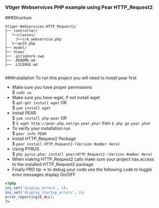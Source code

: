 ### Vtiger Webservices PHP example using Pear HTTP_Request2
###Structure
```
Vtiger-Webservices-HTTP_Request2/
├── controller/
│  └──classes/
│    ├──crm_webservice.php
│  ├──auth.php
├── model/
├── View/
├── .gitignore.swp
├── .README.md
├── .LICENSE.md


```		
###Installation
To run this project you will need to install pear first
* Make sure you have proper permissions <br />
$ `sudo su`
* Make sure you have wget, if not install wget<br />
$ `apt-get install wget` OR <br />
$ `yum install wget` <br />
* Install PEAR<br />
$ `yum install php-pear` OR <br />
$ `$ wget http://pear.php.net/go-pear.phar` then `$ php go-pear.phar`
* To verify your installation run <br />
$ `pear info PEAR`
* Install HTTP_Request2 Package <br />
$ `pear install HTTP_Request2-(Version Number Here)`
* Using PYRUS <br />
$ `php pyrus.phar install pear/HTTP_Request2-(Version Number Here)`
* When making HTTP_Request2 calls make sure your project has access to the installed HTTP_Request2 package
* Finally PRO tip -> to debug your code use the following code to toggle error messages display On/OFF
```php
<?php
ini_set('display_errors', 1);
ini_set('display_startup_errors', 1);
error_reporting(E_ALL);
?>
```
